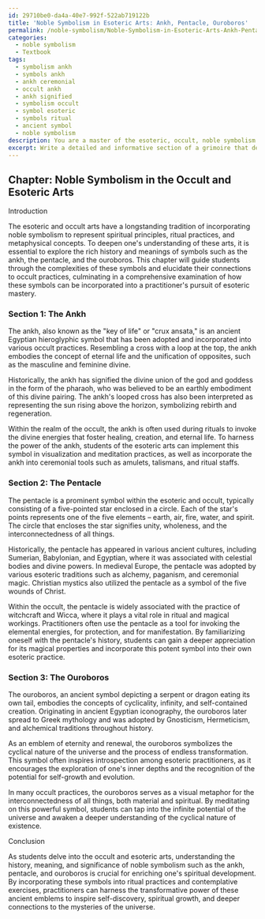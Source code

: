 ```yaml
---
id: 29710be0-da4a-40e7-992f-522ab719122b
title: 'Noble Symbolism in Esoteric Arts: Ankh, Pentacle, Ouroboros'
permalink: /noble-symbolism/Noble-Symbolism-in-Esoteric-Arts-Ankh-Pentacle-Ouroboros/
categories:
  - noble symbolism
  - Textbook
tags:
  - symbolism ankh
  - symbols ankh
  - ankh ceremonial
  - occult ankh
  - ankh signified
  - symbolism occult
  - symbol esoteric
  - symbols ritual
  - ancient symbol
  - noble symbolism
description: You are a master of the esoteric, occult, noble symbolism and education, you have written many textbooks on the subject in ways that provide students with rich and deep understanding of the subject. You are being asked to write textbook-like sections on a topic and you do it with full context, explainability, and reliability in accuracy to the true facts of the topic at hand, in a textbook style that a student would easily be able to learn from, in a rich, engaging, and contextual way. Always include relevant context (such as formulas and history), related concepts, and in a way that someone can gain deep insights from.
excerpt: Write a detailed and informative section of a grimoire that delves into the complexities of noble symbolism within the realm of the occult and esoteric. Provide insights on the history, meanings, and significance of various symbols commonly used in nobility such as the ankh, the pentacle, and the ouroboros. Explain the connections between these symbols and occult practices, as well as how they can be utilized by students to enhance their understanding and mastery of the esoteric arts.
---
```

## Chapter: Noble Symbolism in the Occult and Esoteric Arts

Introduction

The esoteric and occult arts have a longstanding tradition of incorporating noble symbolism to represent spiritual principles, ritual practices, and metaphysical concepts. To deepen one's understanding of these arts, it is essential to explore the rich history and meanings of symbols such as the ankh, the pentacle, and the ouroboros. This chapter will guide students through the complexities of these symbols and elucidate their connections to occult practices, culminating in a comprehensive examination of how these symbols can be incorporated into a practitioner's pursuit of esoteric mastery.

### Section 1: The Ankh

The ankh, also known as the "key of life" or "crux ansata," is an ancient Egyptian hieroglyphic symbol that has been adopted and incorporated into various occult practices. Resembling a cross with a loop at the top, the ankh embodies the concept of eternal life and the unification of opposites, such as the masculine and feminine divine.

Historically, the ankh has signified the divine union of the god and goddess in the form of the pharaoh, who was believed to be an earthly embodiment of this divine pairing. The ankh's looped cross has also been interpreted as representing the sun rising above the horizon, symbolizing rebirth and regeneration.

Within the realm of the occult, the ankh is often used during rituals to invoke the divine energies that foster healing, creation, and eternal life. To harness the power of the ankh, students of the esoteric arts can implement this symbol in visualization and meditation practices, as well as incorporate the ankh into ceremonial tools such as amulets, talismans, and ritual staffs.

### Section 2: The Pentacle

The pentacle is a prominent symbol within the esoteric and occult, typically consisting of a five-pointed star enclosed in a circle. Each of the star's points represents one of the five elements – earth, air, fire, water, and spirit. The circle that encloses the star signifies unity, wholeness, and the interconnectedness of all things.

Historically, the pentacle has appeared in various ancient cultures, including Sumerian, Babylonian, and Egyptian, where it was associated with celestial bodies and divine powers. In medieval Europe, the pentacle was adopted by various esoteric traditions such as alchemy, paganism, and ceremonial magic. Christian mystics also utilized the pentacle as a symbol of the five wounds of Christ.

Within the occult, the pentacle is widely associated with the practice of witchcraft and Wicca, where it plays a vital role in ritual and magical workings. Practitioners often use the pentacle as a tool for invoking the elemental energies, for protection, and for manifestation. By familiarizing oneself with the pentacle's history, students can gain a deeper appreciation for its magical properties and incorporate this potent symbol into their own esoteric practice.

### Section 3: The Ouroboros

The ouroboros, an ancient symbol depicting a serpent or dragon eating its own tail, embodies the concepts of cyclicality, infinity, and self-contained creation. Originating in ancient Egyptian iconography, the ouroboros later spread to Greek mythology and was adopted by Gnosticism, Hermeticism, and alchemical traditions throughout history.

As an emblem of eternity and renewal, the ouroboros symbolizes the cyclical nature of the universe and the process of endless transformation. This symbol often inspires introspection among esoteric practitioners, as it encourages the exploration of one's inner depths and the recognition of the potential for self-growth and evolution.

In many occult practices, the ouroboros serves as a visual metaphor for the interconnectedness of all things, both material and spiritual. By meditating on this powerful symbol, students can tap into the infinite potential of the universe and awaken a deeper understanding of the cyclical nature of existence.

Conclusion

As students delve into the occult and esoteric arts, understanding the history, meaning, and significance of noble symbolism such as the ankh, pentacle, and ouroboros is crucial for enriching one's spiritual development. By incorporating these symbols into ritual practices and contemplative exercises, practitioners can harness the transformative power of these ancient emblems to inspire self-discovery, spiritual growth, and deeper connections to the mysteries of the universe.
